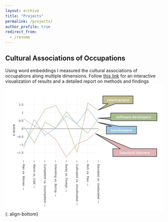```yaml
---
layout: archive
title: "Projects"
permalink: /projects/
author_profile: true
redirect_from:
  - /resume
---
```


## Cultural Associations of Occupations 
Using word embeddings I measured the cultural associations of occupations along multiple dimensions. Follow [this link](https://diego-strassmann.shinyapps.io/Cultural_Associations2/) for an interactive visualization of results and a detailed report on methods and findings
![job_profiles](/images/job_profiles.png){: align-bottom}






